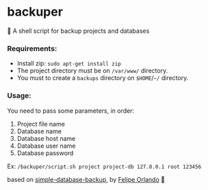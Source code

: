 # backuper
:open_file_folder: A shell script for backup projects and databases

### Requirements:
- Install zip: `sudo apt-get install zip`
- The project directory must be on `/var/www/` directory.
- You must to create a `backups` directory on `$HOME`/`~/` directory.

### Usage:
You need to pass some parameters, in order:
1. Project file name
1. Database name
1. Database host name
1. Database user name
1. Database password

Ex: `/backuper/script.sh project project-db 127.0.0.1 root 123456`

based on [simple-database-backup](https://github.com/felipeorlando/simple-database-backup), by [Felipe Orlando](https://github.com/felipeorlando) :facepunch:
